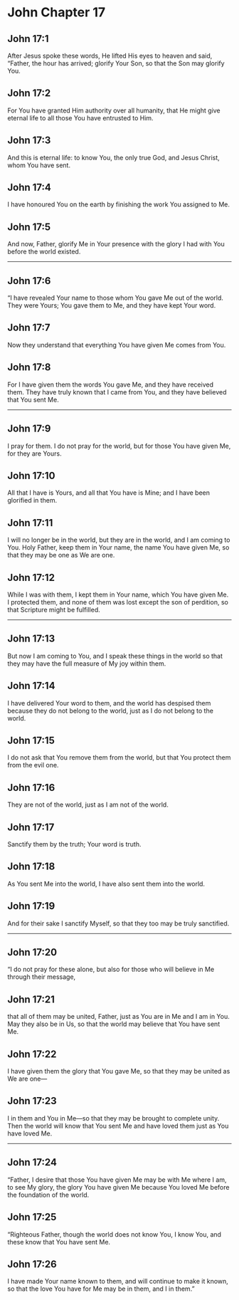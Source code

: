 # John Chapter 17

## John 17:1

After Jesus spoke these words, He lifted His eyes to heaven and said, “Father, the hour has arrived; glorify Your Son, so that the Son may glorify You.

## John 17:2

For You have granted Him authority over all humanity, that He might give eternal life to all those You have entrusted to Him.

## John 17:3

And this is eternal life: to know You, the only true God, and Jesus Christ, whom You have sent.

## John 17:4

I have honoured You on the earth by finishing the work You assigned to Me.

## John 17:5

And now, Father, glorify Me in Your presence with the glory I had with You before the world existed.

---

## John 17:6

“I have revealed Your name to those whom You gave Me out of the world. They were Yours; You gave them to Me, and they have kept Your word.

## John 17:7

Now they understand that everything You have given Me comes from You.

## John 17:8

For I have given them the words You gave Me, and they have received them. They have truly known that I came from You, and they have believed that You sent Me.

---

## John 17:9

I pray for them. I do not pray for the world, but for those You have given Me, for they are Yours.

## John 17:10

All that I have is Yours, and all that You have is Mine; and I have been glorified in them.

## John 17:11

I will no longer be in the world, but they are in the world, and I am coming to You. Holy Father, keep them in Your name, the name You have given Me, so that they may be one as We are one.

## John 17:12

While I was with them, I kept them in Your name, which You have given Me. I protected them, and none of them was lost except the son of perdition, so that Scripture might be fulfilled.

---

## John 17:13

But now I am coming to You, and I speak these things in the world so that they may have the full measure of My joy within them.

## John 17:14

I have delivered Your word to them, and the world has despised them because they do not belong to the world, just as I do not belong to the world.

## John 17:15

I do not ask that You remove them from the world, but that You protect them from the evil one.

## John 17:16

They are not of the world, just as I am not of the world.

## John 17:17

Sanctify them by the truth; Your word is truth.

## John 17:18

As You sent Me into the world, I have also sent them into the world.

## John 17:19

And for their sake I sanctify Myself, so that they too may be truly sanctified.

---

## John 17:20

“I do not pray for these alone, but also for those who will believe in Me through their message,

## John 17:21

that all of them may be united, Father, just as You are in Me and I am in You. May they also be in Us, so that the world may believe that You have sent Me.

## John 17:22

I have given them the glory that You gave Me, so that they may be united as We are one—

## John 17:23

I in them and You in Me—so that they may be brought to complete unity. Then the world will know that You sent Me and have loved them just as You have loved Me.

---

## John 17:24

“Father, I desire that those You have given Me may be with Me where I am, to see My glory, the glory You have given Me because You loved Me before the foundation of the world.

## John 17:25

“Righteous Father, though the world does not know You, I know You, and these know that You have sent Me.

## John 17:26

I have made Your name known to them, and will continue to make it known, so that the love You have for Me may be in them, and I in them.”
